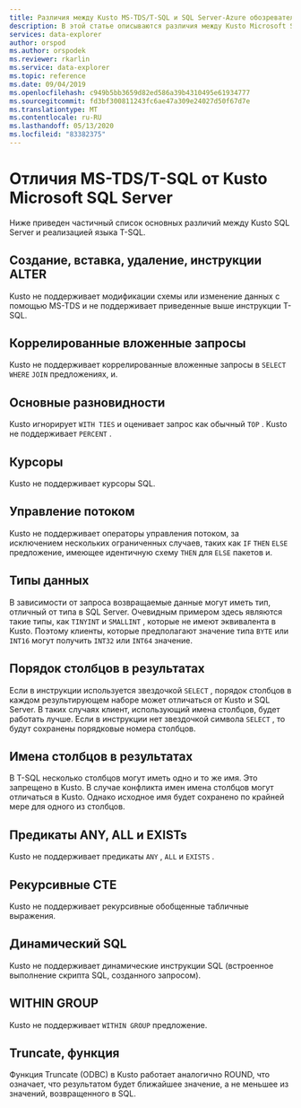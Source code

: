 ```yaml
---
title: Различия между Kusto MS-TDS/T-SQL и SQL Server-Azure обозреватель данных
description: В этой статье описываются различия между Kusto Microsoft SQL Server в Azure обозреватель данных с MS-TDS/T-SQL.
services: data-explorer
author: orspod
ms.author: orspodek
ms.reviewer: rkarlin
ms.service: data-explorer
ms.topic: reference
ms.date: 09/04/2019
ms.openlocfilehash: c949b5bb3659d82ed586a39b4310495e61934777
ms.sourcegitcommit: fd3bf300811243fc6ae47a309e24027d50f67d7e
ms.translationtype: MT
ms.contentlocale: ru-RU
ms.lasthandoff: 05/13/2020
ms.locfileid: "83382375"
---
```

# <a name="ms-tdst-sql-differences-between-kusto-microsoft-sql-server"></a>Отличия MS-TDS/T-SQL от Kusto Microsoft SQL Server

Ниже приведен частичный список основных различий между Kusto SQL Server и реализацией языка T-SQL.

## <a name="create-insert-drop-alter-statements"></a>Создание, вставка, удаление, инструкции ALTER

Kusto не поддерживает модификации схемы или изменение данных с помощью MS-TDS и не поддерживает приведенные выше инструкции T-SQL.

## <a name="correlated-sub-queries"></a>Коррелированные вложенные запросы

Kusto не поддерживает коррелированные вложенные запросы в `SELECT` `WHERE` `JOIN` предложениях, и.

## <a name="top-flavors"></a>Основные разновидности

Kusto игнорирует `WITH TIES` и оценивает запрос как обычный `TOP` .
Kusto не поддерживает `PERCENT` .

## <a name="cursors"></a>Курсоры

Kusto не поддерживает курсоры SQL.

## <a name="flow-control"></a>Управление потоком

Kusto не поддерживает операторы управления потоком, за исключением нескольких ограниченных случаев, таких как `IF` `THEN` `ELSE` предложение, имеющее идентичную схему `THEN` для `ELSE` пакетов и.

## <a name="data-types"></a>Типы данных

В зависимости от запроса возвращаемые данные могут иметь тип, отличный от типа в SQL Server.
Очевидным примером здесь являются такие типы, как `TINYINT` и `SMALLINT` , которые не имеют эквивалента в Kusto. Поэтому клиенты, которые предполагают значение типа `BYTE` или `INT16` могут получить `INT32` или `INT64` значение.

## <a name="column-order-in-results"></a>Порядок столбцов в результатах

Если в инструкции используется звездочкой `SELECT` , порядок столбцов в каждом результирующем наборе может отличаться от Kusto и SQL Server. В таких случаях клиент, использующий имена столбцов, будет работать лучше.
Если в инструкции нет звездочкой символа `SELECT` , то будут сохранены порядковые номера столбцов.

## <a name="columns-name-in-results"></a>Имена столбцов в результатах

В T-SQL несколько столбцов могут иметь одно и то же имя. Это запрещено в Kusto.
В случае конфликта имен имена столбцов могут отличаться в Kusto.
Однако исходное имя будет сохранено по крайней мере для одного из столбцов.

## <a name="any-all-and-exists-predicates"></a>Предикаты ANY, ALL и EXISTs

Kusto не поддерживает предикаты `ANY` , `ALL` и `EXISTS` .

## <a name="recursive-ctes"></a>Рекурсивные CTE

Kusto не поддерживает рекурсивные обобщенные табличные выражения.

## <a name="dynamic-sql"></a>Динамический SQL

Kusto не поддерживает динамические инструкции SQL (встроенное выполнение скрипта SQL, созданного запросом).

## <a name="within-group"></a>WITHIN GROUP

Kusto не поддерживает `WITHIN GROUP` предложение.

## <a name="truncate-function"></a>Truncate, функция

Функция Truncate (ODBC) в Kusto работает аналогично ROUND, что означает, что результатом будет ближайшее значение, а не меньшее из значений, возвращенного в SQL.